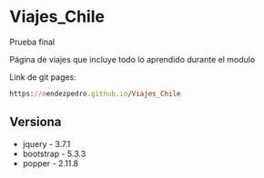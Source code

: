 # Viajes_Chile
Prueba final

Página de viajes que incluye todo lo aprendido durante el modulo

Link de git pages: 
```ruby
https://mendezpedro.github.io/Viajes_Chile
```

## Versiona

* jquery - 3.7.1
* bootstrap - 5.3.3
* popper - 2.11.8